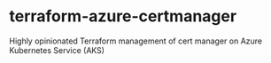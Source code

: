 # terraform-azure-certmanager
Highly opinionated Terraform management of cert manager on Azure Kubernetes Service (AKS)
